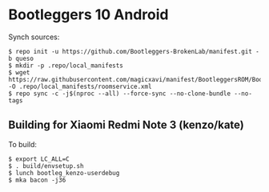# Bootleggers 10 Android

Synch sources:

    $ repo init -u https://github.com/Bootleggers-BrokenLab/manifest.git -b queso
    $ mkdir -p .repo/local_manifests
    $ wget https://raw.githubusercontent.com/magicxavi/manifest/BootleggersROM/BootleggersROM.xml -O .repo/local_manifests/roomservice.xml
    $ repo sync -c -j$(nproc --all) --force-sync --no-clone-bundle --no-tags

Building for Xiaomi Redmi Note 3 (kenzo/kate)
---------------

To build:

    $ export LC_ALL=C
    $ . build/envsetup.sh
    $ lunch bootleg_kenzo-userdebug
    $ mka bacon -j36
